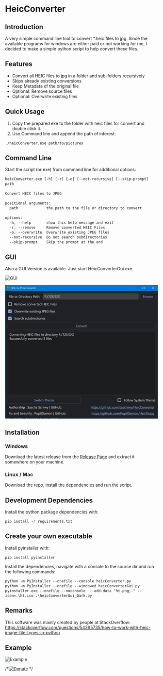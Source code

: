 # HeicConverter

## Introduction

A very simple command line tool to convert *.heic files to jpg. Since the available programs for windows are either paid
or not working for me, I decided to make a simple python script to help convert these files.

## Features

- Convert all HEIC files to jpg in a folder and sub-folders recursively
- Skips already existing conversions
- Keep Metadata of the original file
- Optional: Remove source files
- Optional: Overwrite existing files

## Quick Usage

1. Copy the prepared exe to the folder with heic files for convert and double click it.
2. Use Command line and append the path of interest:

~~~~
./heicConverter.exe path/to/pictures
~~~~

## Command Line

Start the script (or exe) from command line for additional options:

~~~~
heicConverter.exe [-h] [-r] [-o] [--not-recursive] [--skip-prompt] path

Convert HEIC files to JPEG

positional arguments:
  path             the path to the file or directory to convert

options:
  -h, --help       show this help message and exit
  -r, --remove     Remove converted HEIC Files
  -o, --overwrite  Overwrite existing JPEG files
  --not-recursive  Do not search subdirectories
  --skip-prompt    Skip the prompt at the end
~~~~

## GUI

Also a GUI Version is available. Just start HeicConverterGui.exe.

![GUI](doc/gui_example.png)

![GUI](doc/gui_example_dark.png)
## Installation

### Windows

Download the latest release from the [Release Page](https://github.com/saschiwy/HeicConverter/releases) and extract it
somewhere on your machine.

### Linux / Mac

Download the repo, install the dependencies and run the script.

## Development Dependencies

Install the python package dependencies with:

~~~~
pip install -r requirements.txt
~~~~

## Create your own executable

Install pyinstaller with:

~~~~
pip install pyinstaller
~~~~

Install the dependencies, navigate with a console to the source dir and run the following commands:

~~~~
python -m PyInstaller --onefile --console heicConverter.py
python -m PyInstaller --onefile --windowed heicConverterGui.py
pyinstaller.exe --onefile --noconsole  --add-data "ht.png;." --icon=.\ht.ico .\heicConverterGui_Dark.py
~~~~

## Remarks

This software was mainly created by people at StackOverflow:
https://stackoverflow.com/questions/54395735/how-to-work-with-heic-image-file-types-in-python

## Example

![Example](doc/example.png)

/*[![Donate](https://img.shields.io/badge/Donate-PayPal-green.svg)](https://www.paypal.com/cgi-bin/webscr?cmd=_s-xclick&hosted_button_id=JBK73YUVW7MGW&source=url)
*/

